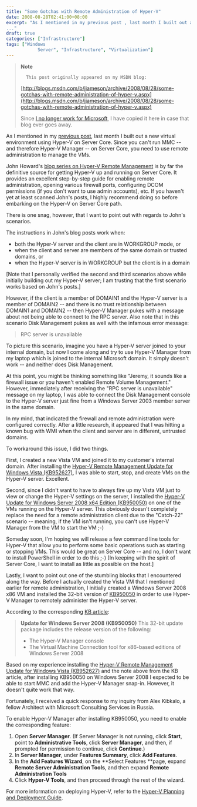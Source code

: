 ```yaml
---
title: "Some Gotchas with Remote Administration of Hyper-V"
date: 2008-08-28T02:41:00+08:00
excerpt: "As I mentioned in my previous post , last month I built out a new virtual environment using Hyper-V on Server Core. Since you can't run MMC -- and therefore Hyper-V Manager -- on Server Core, you need to use remote administration to manage the VMs. 
..."
draft: true
categories: ["Infrastructure"]
tags: ["Windows 
			Server", "Infrastructure", "Virtualization"]
---
```


> **Note**
> 
>       This post originally appeared on my MSDN blog:
> 
> [http://blogs.msdn.com/b/jjameson/archive/2008/08/28/some-gotchas-with-remote-administration-of-hyper-v.aspx](http://blogs.msdn.com/b/jjameson/archive/2008/08/28/some-gotchas-with-remote-administration-of-hyper-v.aspx)
> 
> Since [I no longer work for Microsoft](/blog/jjameson/2011/09/02/last-day-with-microsoft), I have copied it here in case that blog ever goes away.

As I mentioned in my [previous post](/blog/jjameson/2008/07/07/copy-paste-gotchas-with-server-core), last month I built out a new virtual environment using Hyper-V on Server Core. Since you can't run MMC -- and therefore Hyper-V Manager -- on Server Core, you need to use remote administration to manage the VMs.

John Howard's [blog series on Hyper-V Remote Management](http://blogs.technet.com/jhoward/archive/2008/03/28/part-1-hyper-v-remote-management-you-do-not-have-the-requested-permission-to-complete-this-task-contact-the-administrator-of-the-authorization-policy-for-the-computer-computername.aspx) is by far the definitive source for getting Hyper-V up and running on Server Core. It provides an excellent step-by-step guide for enabling remote administration, opening various firewall ports, configuring DCOM permissions (if you don't want to use admin accounts), etc. If you haven't yet at least scanned John's posts, I highly recommend doing so before embarking on the Hyper-V on Server Core path.

There is one snag, however, that I want to point out with regards to John's scenarios.

The instructions in John's blog posts work when:

- both the Hyper-V server and the client are in WORKGROUP mode, or
- when the client and server are members of the same domain or trusted
  domains, or
- when the Hyper-V server is in WORKGROUP but the client is in a domain

[Note that I personally verified the second and third scenarios above while initially building out my Hyper-V server; I am trusting that the first scenario works based on John's posts.]

However, if the client is a member of DOMAIN1 and the Hyper-V server is a member of DOMAIN2 -- and there is no trust relationship between DOMAIN1 and DOMAIN2 -- then Hyper-V Manager pukes with a message about not being able to connect to the RPC server. Also note that in this scenario Disk Management pukes as well with the infamous error message:

> RPC server is unavailable

To picture this scenario, imagine you have a Hyper-V server joined to your internal domain, but now I come along and try to use Hyper-V Manager from my laptop which is joined to the internal Microsoft domain. It simply doesn't work -- and neither does Disk Management.

At this point, you might be thinking something like "Jeremy, it sounds like a firewall issue or you haven't enabled Remote Volume Management." However, immediately after receiving the "RPC server is unavailable" message on my laptop, I was able to connect the Disk Management console to the Hyper-V server just fine from a Windows Server 2003 member server in the same domain.

In my mind, that indicated the firewall and remote administration were configured correctly. After a little research, it appeared that I was hitting a known bug with WMI when the client and server are in different, untrusted domains.

To workaround this issue, I did two things.

First, I created a new Vista VM and joined it to my customer's internal domain. After installing the [Hyper-V Remote Management Update for Windows Vista (KB952627)](http://www.microsoft.com/downloads/details.aspx?familyid=BF909242-2125-4D06-A968-C8A3D75FF2AA&displaylang=en), I was able to start, stop, and create VMs on the Hyper-V server. Excellent.

Second, since I didn't want to have to always fire up my Vista VM just to view or change the Hyper-V settings on the server, I installed the [Hyper-V Update for Windows Server 2008 x64 Edition (KB950050)](http://www.microsoft.com/downloads/details.aspx?FamilyID=f3ab3d4b-63c8-4424-a738-baded34d24ed&DisplayLang=en) on one of the VMs running on the Hyper-V server. This obviously doesn't completely replace the need for a remote administration client due to the "Catch-22" scenario -- meaning, if the VM isn't running, you can't use Hyper-V Manager from the VM to start the VM ;-)

Someday soon, I'm hoping we will release a few command line tools for Hyper-V that allow you to perform some basic operations such as starting or stopping VMs. This would be great on Server Core -- and no, I don't want to install PowerShell in order to do this ;-) [In keeping with the spirit of Server Core, I want to install as little as possible on the host.]

Lastly, I want to point out one of the stumbling blocks that I encountered along the way. Before I actually created the Vista VM that I mentioned earlier for remote administration, I initially created a Windows Server 2008 x86 VM and installed the 32-bit version of [KB950050](http://www.microsoft.com/downloads/details.aspx?FamilyId=6F69D661-5B91-4E5E-A6C0-210E629E1C42&displaylang=en) in order to use Hyper-V Manager to remotely administer the Hyper-V server.

According to the corresponding [KB article](http://support.microsoft.com/kb/950050):

> **Update for Windows Server 2008 (KB950050)**
> This 32-bit update package includes the release version of the following:
> 
> - The Hyper-V Manager console
> - The Virtual Machine Connection tool for x86-based editions of Windows
>   Server 2008

Based on my experience installing the [Hyper-V Remote Management Update for Windows Vista (KB952627)](http://www.microsoft.com/downloads/details.aspx?familyid=BF909242-2125-4D06-A968-C8A3D75FF2AA&displaylang=en) and the note above from the KB article, after installing KB950050 on Windows Server 2008 I expected to be able to start MMC and add the Hyper-V Manager snap-in. However, it doesn't quite work that way.

Fortunately, I received a quick response to my inquiry from Alex Kibkalo, a fellow Architect with Microsoft Consulting Services in Russia.

To enable Hyper-V Manager after installing KB950050, you need to enable the corresponding feature:

1. Open **Server Manager**. (If Server Manager is not running,
   click **Start**, point to **Administrative Tools**,
   click **Server Manager**, and then, if prompted for permission
   to continue, click **Continue**.)
2. In **Server Manager**, under **Features Summary**,
   click **Add Features**.
3. In the **Add Features Wizard**, on the **Select Features
   **page, expand **Remote Server Administration Tools**,
   and then expand **Remote Administration Tools**
4. Click **Hyper-V Tools**, and then proceed through the rest
   of the wizard.

For more information on deploying Hyper-V, refer to the [Hyper-V Planning and Deployment Guide](http://www.microsoft.com/downloads/details.aspx?familyid=5DA4058E-72CC-4B8D-BBB1-5E16A136EF42&displaylang=en).

